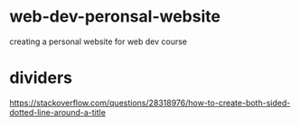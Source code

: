 # web-dev-peronsal-website
 creating a personal website for web dev course

# dividers
https://stackoverflow.com/questions/28318976/how-to-create-both-sided-dotted-line-around-a-title
